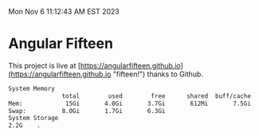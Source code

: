 Mon Nov  6 11:12:43 AM EST 2023

# Angular Fifteen


This project is live at [https://angularfifteen.github.io](https://angularfifteen.github.io "fifteen!") thanks to Github.

```bash
System Memory
               total        used        free      shared  buff/cache   available
Mem:            15Gi       4.0Gi       3.7Gi       612Mi       7.5Gi        10Gi
Swap:          8.0Gi       1.7Gi       6.3Gi
System Storage
2.2G	.
```
